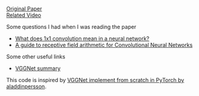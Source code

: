 [Original Paper](https://arxiv.org/abs/1409.1556)  
[Related Video](https://www.youtube.com/watch?v=ACmuBbuXn20)

Some questions I had when I was reading the paper
- [What does 1x1 convolution mean in a neural network?](https://stats.stackexchange.com/questions/194142/what-does-1x1-convolution-mean-in-a-neural-network)
- [A guide to receptive field arithmetic for Convolutional Neural Networks](https://medium.com/mlreview/a-guide-to-receptive-field-arithmetic-for-convolutional-neural-networks-e0f514068807)

Some other useful links
- [VGGNet summary](https://medium.com/coinmonks/paper-review-of-vggnet-1st-runner-up-of-ilsvlc-2014-image-classification-d02355543a11)

This code is inspired by [VGGNet implement from scratch in PyTorch by aladdinpersson](https://github.com/aladdinpersson/Machine-Learning-Collection/blob/master/ML/Pytorch/CNN_architectures/pytorch_vgg_implementation.py).
